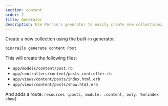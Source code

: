 ```yaml
---
section: content
order: 2
title: Generator
description: Use Perron's geenrator to easily create new collections.
---
```


Create a new collection using the built-in generator.
```bash
bin/rails generate content Post
```
This will create the following files:

* `app/models/content/post.rb`
* `app/controllers/content/posts_controller.rb`
* `app/views/content/posts/index.html.erb`
* `app/views/content/posts/show.html.erb`

And adds a route: `resources :posts, module: :content, only: %w[index show]`
